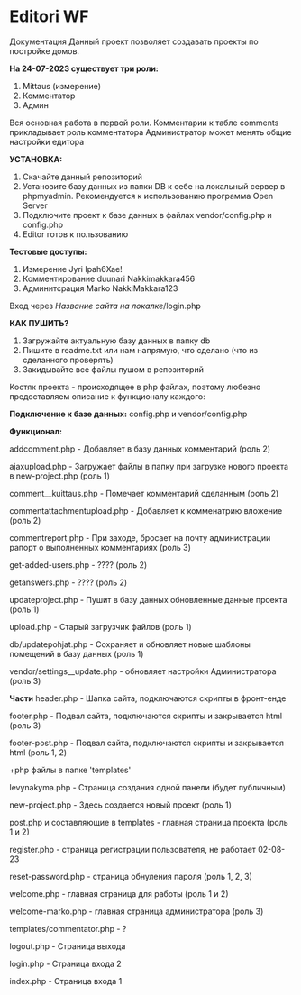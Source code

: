 # Editori WF

Документация
Данный проект позволяет создавать проекты по постройке домов.

**На 24-07-2023 существует три роли:**
1. Mittaus (измерение)
2. Комментатор
3. Админ


Вся основная работа в первой роли. 
Комментарии к табле comments прикладывает роль комментатора
Администратор может менять общие настройки едитора

**УСТАНОВКА:**
1. Скачайте данный репозиторий
2. Установите базу данных из папки DB к себе на локальный сервер в phpmyadmin. Рекомендуется к использованию программа Open Server
3. Подключите проект к базе данных в файлах vendor/config.php и config.php
4. Editor готов к пользованию

**Тестовые доступы:**
1. Измерение
    Jyri
    Ipah6Xae!
2. Комментирование
    duunari 
    Nakkimakkara456
3. Админитсрация
    Marko
    NakkiMakkara123


Вход через *Название сайта на локалке*/login.php


**КАК ПУШИТЬ?**
1. Загружайте актуальную базу данных в папку db
2. Пишите в readme.txt или нам напрямую, что сделано (что из сделанного проверять)
3. Закидывайте все файлы пушом в репозиторий


Костяк проекта - происходящее в php файлах, поэтому любезно предоставляем описание к функционалу каждого:

**Подключение к базе данных:**
config.php и vendor/config.php


  
**Функционал:**

addcomment.php - Добавляет в базу данных комментарий (роль 2) 

ajaxupload.php - Загружает файлы в папку при загрузке нового проекта в new-project.php (роль 1) 

comment__kuittaus.php - Помечает комментарий сделанным (роль 2)

commentattachmentupload.php - Добавляет к комменатрию вложение (роль 2)

commentreport.php - При заходе, бросает на почту администрации рапорт о выполненных комментариях (роль 3)

get-added-users.php - ???? (роль 2)

getanswers.php - ???? (роль 2)

updateproject.php - Пушит в базу данных обновленные данные проекта (роль 1)

upload.php - Старый загрузчик файлов (роль 1)

db/updatepohjat.php - Сохраняет и обновляет новые шаблоны помещений в базу данных (роль 1)

vendor/settings__update.php - обновляет настройки Администратора (роль 3)


**Части**
header.php - Шапка сайта, подключаются скрипты в фронт-енде

footer.php - Подвал сайта, подключаются скрипты и закрывается html (роль 3)

footer-post.php - Подвал сайта, подключаются скрипты и закрывается html (роль 1, 2)

+php файлы в папке 'templates'




levynakyma.php - Страница создания одной панели (будет публичным)

new-project.php - Здесь создается новый проект (роль 1)

post.php и составляющие в templates - главная страница проекта (роль 1 и 2)

register.php - страница регистрации пользователя, не работает 02-08-23

reset-password.php - страница обнуления пароля (роль 1, 2, 3)

welcome.php - главная страница для работы (роль 1 и 2)

welcome-marko.php - главная страница администратора (роль 3)

templates/commentator.php - ?

logout.php - Страница выхода

login.php - Страница входа 2

index.php - Страница входа 1


